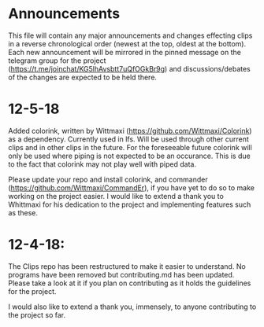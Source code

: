 # Announcements

This file will contain any major announcements and changes effecting clips in a reverse chronological order (newest at the top, oldest at the bottom).  Each new announcement will be mirrored in the pinned message on the telegram group for the project (https://t.me/joinchat/KG5lhAvsbtt7uQfOGkBr9g) and discussions/debates of the changes are expected to be held there.

# 12-5-18
Added colorink, written by Wittmaxi (https://github.com/Wittmaxi/Colorink) as a dependency.  Currently used in lfs.  Will be used through other current clips and in other clips in the future.  For the foreseeable future colorink will only be used where piping is not expected to be an occurance.  This is due to the fact that colorink may not play well with piped data.

Please update your repo and install colorink, and commander (https://github.com/Wittmaxi/CommandEr), if you have yet to do so to make working on the project easier.  I would like to extend a thank you to Whittmaxi for his dedication to the project and implementing features such as these.

# 12-4-18:
The Clips repo has been restructured to make it easier to understand.  No programs have been removed but contributing.md has been updated.  Please take a look at it if you plan on contributing as it holds the guidelines for the project.

I would also like to extend a thank you, immensely, to anyone contributing to the project so far.
